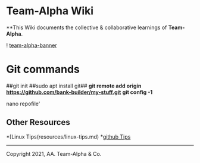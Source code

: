 # Team-Alpha Wiki
**This Wiki documents the collective & collaborative learnings of **Team-Alpha**.

! [team-alpha-banner](wiki/resources/team-banner.jpg)


# Git commands 
##git init
##sudo apt install git##
 **git remote add origin https://github.com/bank-builder/my-stuff.git**
 **git config -1**
  
 nano repofile'
   
## Other Resources
*[Linux Tips(resources/linux-tips.md)
*[github Tips](resources/git-tips.md)

---
Copyright 2021, AA. Team-Alpha & Co. 

